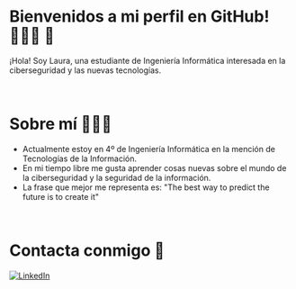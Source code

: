 # Bienvenidos a mi perfil en GitHub! 👩🏻‍🎓 :rocket:

¡Hola! Soy Laura, una estudiante de Ingeniería Informática interesada en la ciberseguridad y las nuevas tecnologías. 

<br>

# Sobre mí 👩🏻‍💻

- Actualmente estoy en 4º de Ingeniería Informática en la mención de Tecnologías de la Información.
- En mi tiempo libre me gusta aprender cosas nuevas sobre el mundo de la ciberseguridad y la seguridad de la información.
- La frase que mejor me representa es: "The best way to predict the future is to create it"  

<br>


# Contacta conmigo 📩

[![LinkedIn](https://img.shields.io/badge/LINKEDIN-Laura_Bezanilla-1877F2?style=for-the-badge&amp;logo=linkedin&amp;logoColor=white&amp;labelColor=101010)](http://www.linkedin.com/in/laura-bezanilla-matell%C3%A1n)



<!--
**LauraxBM/LauraxBM** is a ✨ _special_ ✨ repository because its `README.md` (this file) appears on your GitHub profile.

Here are some ideas to get you started:

- 🔭 I’m currently working on ...
- 🌱 I’m currently learning ...
- 👯 I’m looking to collaborate on ...
- 🤔 I’m looking for help with ...
- 💬 Ask me about ...
- 📫 How to reach me: ...
- 😄 Pronouns: ...
- ⚡ Fun fact: ...
-->
